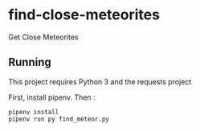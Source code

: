 # find-close-meteorites
Get Close Meteorites

## Running
This project requires Python 3 and the requests project

First, install pipenv. Then :

```
pipenv install
pipenv run py find_meteor.py
```
